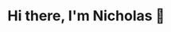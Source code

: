 # Hi there, I'm Nicholas 👋

<!--
**NickJ77/NickJ77** is a ✨ _special_ ✨ repository because its `README.md` (this file) appears on your GitHub profile.

🔭 I'm currently working on website automation projects and testing frameworks.

**💻 Tech Stack**

`Python`
`Selenium`
`MySQL`
`Postman`

**📂 Projects**
website_automation_projects
A collection of Python scripts for automating website interactions and testing.
1
nopCommerceProject
An HTML-based project focused on testing the nopCommerce e-commerce platform.
1

- ⚡ Fun fact: I love cooking and trying new foods

**📫 How to reach me**
Email: [your_email@example.com]
LinkedIn: [your_linkedin_profile_link]
